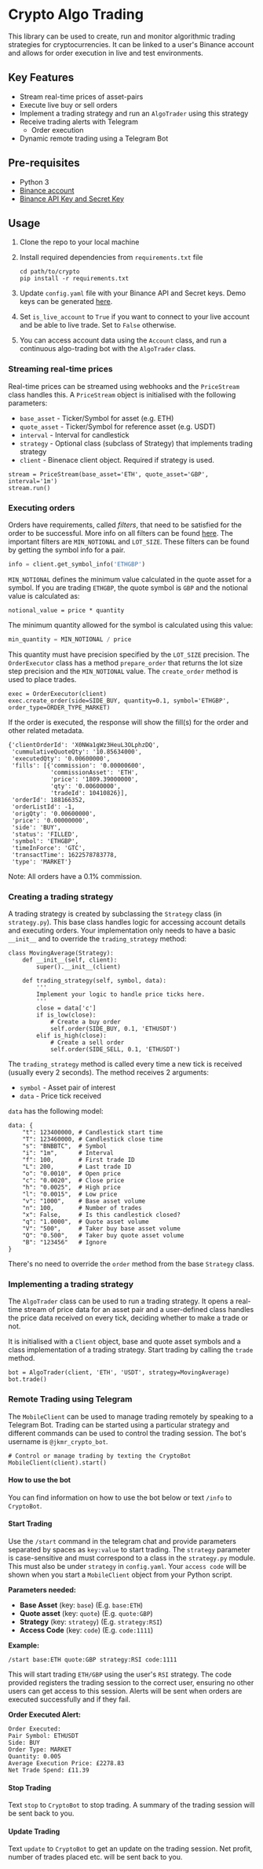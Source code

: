 # Crypto Algo Trading

This library can be used to create, run and monitor algorithmic trading strategies for cryptocurrencies.
It can be linked to a user's Binance account and allows for order execution in live and test environments.

## Key Features

- Stream real-time prices of asset-pairs
- Execute live buy or sell orders
- Implement a trading strategy and run an `AlgoTrader` using this strategy
- Receive trading alerts with Telegram
    - Order execution
- Dynamic remote trading using a Telegram Bot

## Pre-requisites
- Python 3
- [Binance account](https://www.binance.com/en)
- [Binance API Key and Secret Key](https://www.binance.com/en/my/settings/api-management)

## Usage
1. Clone the repo to your local machine
2. Install required dependencies from `requirements.txt` file
    
    ```
    cd path/to/crypto
    pip install -r requirements.txt
    ```
3. Update `config.yaml` file with your Binance API and Secret keys. Demo keys can be generated [here](https://testnet.binance.vision/).
4. Set `is_live_account` to `True` if you want to connect to your live account and be able to live trade. Set to `False` otherwise.
5. You can access account data using the `Account` class, and run a continuous algo-trading bot with the `AlgoTrader` class.

### Streaming real-time prices
Real-time prices can be streamed using webhooks and the `PriceStream` class handles this. A `PriceStream` object is initialised with the following parameters:
- `base_asset` - Ticker/Symbol for asset (e.g. ETH)
- `quote_asset` - Ticker/Symbol for reference asset (e.g. USDT)
- `interval` - Interval for candlestick 
- `strategy` - Optional class (subclass of Strategy) that implements trading strategy
- `client` - Binenace client object. Required if strategy is used.

```python3
stream = PriceStream(base_asset='ETH', quote_asset='GBP', interval='1m')
stream.run()
```

### Executing orders
Orders have requirements, called _filters_, that need to be satisfied for the order to be successful. More info on all filters can be found [here](https://sammchardy.github.io/binance-order-filters/). The important filters are `MIN_NOTIONAL` and `LOT_SIZE`. These filters can be found by getting the symbol info for a pair.

```python
info = client.get_symbol_info('ETHGBP')
```

`MIN_NOTIONAL` defines the minimum value calculated in the quote asset for a symbol. If you are trading `ETHGBP`, the quote symbol is `GBP` and the notional value is calculated as:
```
notional_value = price * quantity
```
The minimum quantity allowed for the symbol is calculated using this value:
```python
min_quantity = MIN_NOTIONAL / price
```

This quantity must have precision specified by the `LOT_SIZE` precision. The `OrderExecutor` class has a method `prepare_order` that returns the lot size step precision and the `MIN_NOTIONAL` value. The `create_order` method is used to place trades.

```python3
exec = OrderExecutor(client)
exec.create_order(side=SIDE_BUY, quantity=0.1, symbol='ETHGBP', order_type=ORDER_TYPE_MARKET)
```

If the order is executed, the response will show the fill(s) for the order and other related metadata.

```
{'clientOrderId': 'X0NWa1gWz3HeuL3OLphzDQ',
 'cummulativeQuoteQty': '10.85634000',
 'executedQty': '0.00600000',
 'fills': [{'commission': '0.00000600',
            'commissionAsset': 'ETH',
            'price': '1809.39000000',
            'qty': '0.00600000',
            'tradeId': 10410826}],
 'orderId': 188166352,
 'orderListId': -1,
 'origQty': '0.00600000',
 'price': '0.00000000',
 'side': 'BUY',
 'status': 'FILLED',
 'symbol': 'ETHGBP',
 'timeInForce': 'GTC',
 'transactTime': 1622578783778,
 'type': 'MARKET'}
```

Note: All orders have a 0.1% commission.

### Creating a trading strategy
A trading strategy is created by subclassing the `Strategy` class (in `strategy.py`). This base class handles logic for accessing account details and executing orders. Your implementation only needs to have a basic `__init__` and to override the `trading_strategy` method:

```python3
class MovingAverage(Strategy):
    def __init__(self, client):
        super().__init__(client)

    def trading_strategy(self, symbol, data):
        '''
        Implement your logic to handle price ticks here.
        '''
        close = data['c']
        if is_low(close):
            # Create a buy order
            self.order(SIDE_BUY, 0.1, 'ETHUSDT')
        elif is_high(close):
            # Create a sell order
            self.order(SIDE_SELL, 0.1, 'ETHUSDT')
```

The `trading_strategy` method is called every time a new tick is received (usually every 2 seconds). The method receives 2 arguments:
- `symbol` - Asset pair of interest
- `data` - Price tick received

`data` has the following model:
```python3
data: {
    "t": 123400000, # Candlestick start time
    "T": 123460000, # Candlestick close time
    "s": "BNBBTC",  # Symbol
    "i": "1m",      # Interval
    "f": 100,       # First trade ID
    "L": 200,       # Last trade ID
    "o": "0.0010",  # Open price
    "c": "0.0020",  # Close price
    "h": "0.0025",  # High price
    "l": "0.0015",  # Low price
    "v": "1000",    # Base asset volume
    "n": 100,       # Number of trades
    "x": False,     # Is this candlestick closed?
    "q": "1.0000",  # Quote asset volume
    "V": "500",     # Taker buy base asset volume
    "Q": "0.500",   # Taker buy quote asset volume
    "B": "123456"   # Ignore
}
```

There's no need to override the `order` method from the base `Strategy` class.

### Implementing a trading strategy
The `AlgoTrader` class can be used to run a trading strategy. It opens a real-time stream of price data for an asset pair and a user-defined class handles the price data received on every tick, deciding whether to make a trade or not. 

It is initialised with a `Client` object, base and quote asset symbols and a class implementation of a trading strategy. Start trading by calling the `trade` method.

```python3
bot = AlgoTrader(client, 'ETH', 'USDT', strategy=MovingAverage)
bot.trade()
```

### Remote Trading using Telegram

The `MobileClient` can be used to manage trading remotely by speaking to a Telegram Bot. Trading can be started using a particular strategy
and different commands can be used to control the trading session. The bot's username is `@jkmr_crypto_bot`.

```python3
# Control or manage trading by texting the CryptoBot
MobileClient(client).start()
```

#### How to use the bot

You can find information on how to use the bot below or text `/info` to `CryptoBot`.

#### Start Trading

Use the `/start` command in the telegram chat and provide parameters separated by spaces as `key:value` to start trading. 
The `strategy` parameter is case-sensitive and must correspond to a class in the `strategy.py` module. This must also be under `strategy` in `config.yaml`. 
Your `access code` will be shown when you start a `MobileClient` object from your Python script.

**Parameters needed:**

- **Base Asset** (key: `base`) (E.g. `base:ETH`)
- **Quote asset** (key: `quote`) (E.g. `quote:GBP`)
- **Strategy** (key: `strategy`) (E.g. `strategy:RSI`)
- **Access Code** (key: `code`) (E.g. `code:1111`)

**Example:**

```
/start base:ETH quote:GBP strategy:RSI code:1111
```

This will start trading `ETH/GBP` using the user's `RSI` strategy. The code provided registers the trading session to the correct user, ensuring no
other users can get access to this session. Alerts will be sent when orders are executed successfully and if they fail.

**Order Executed Alert:**

```
Order Executed:
Pair Symbol: ETHUSDT
Side: BUY
Order Type: MARKET
Quantity: 0.005
Average Execution Price: £2278.83
Net Trade Spend: £11.39
```

#### Stop Trading

Text `stop` to `CryptoBot` to stop trading. A summary of the trading session will be sent back to you.

#### Update Trading

Text `update` to `CryptoBot` to get an update on the trading session. Net profit, number of trades placed etc. will be sent back to you.
